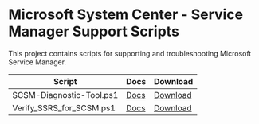 # Microsoft System Center - Service Manager Support Scripts

This project contains scripts for supporting and troubleshooting Microsoft Service Manager.

| Script                               | Docs                                                   | Download                                                                                                            |
| ---------------------------------------- | ------------------------------------------------------ | ------------------------------------------------------------------------------------------------------------------- |
| SCSM-Diagnostic-Tool.ps1                        | [Docs](SCSM-Diagnostic-Tool)                      | [Download](https://github.com/microsoft/CSS-SystemCenter-ServiceManager/releases/latest/download/SCSM-Diagnostic-Tool.ps1)                        |
| Verify_SSRS_for_SCSM.ps1 | [Docs](Verify_SSRS_for_SCSM)  | [Download](https://github.com/microsoft/CSS-SystemCenter-ServiceManager/releases/latest/download/Verify_SSRS_for_SCSM.ps1) |

